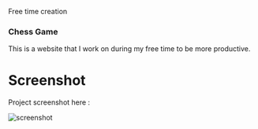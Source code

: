 Free time creation

### Chess Game
This is a website that I work on during my free time to be more productive.

# Screenshot
Project screenshot here :

![screenshot](https://github.com/Jooselleebew/Chess-Game/blob/juan/ss.png)



